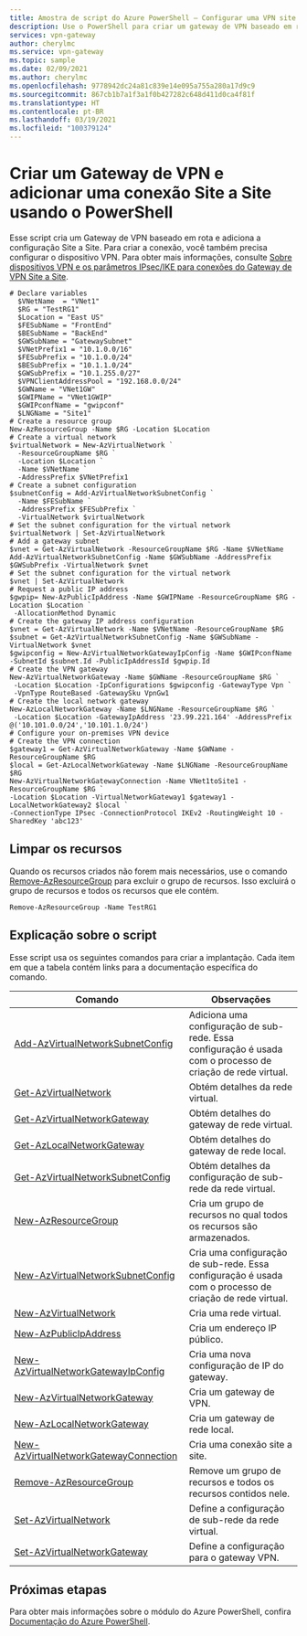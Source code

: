 ```yaml
---
title: Amostra de script do Azure PowerShell – Configurar uma VPN site a site
description: Use o PowerShell para criar um gateway de VPN baseado em rota e configurar seu dispositivo VPN para adicionar conectividade site a site.
services: vpn-gateway
author: cherylmc
ms.service: vpn-gateway
ms.topic: sample
ms.date: 02/09/2021
ms.author: cherylmc
ms.openlocfilehash: 9778942dc24a81c839e14e095a755a280a17d9c9
ms.sourcegitcommit: 867cb1b7a1f3a1f0b427282c648d411d0ca4f81f
ms.translationtype: HT
ms.contentlocale: pt-BR
ms.lasthandoff: 03/19/2021
ms.locfileid: "100379124"
---
```

# <a name="create-a-vpn-gateway-and-add-a-site-to-site-connection-using-powershell"></a>Criar um Gateway de VPN e adicionar uma conexão Site a Site usando o PowerShell

Esse script cria um Gateway de VPN baseado em rota e adiciona a configuração Site a Site. Para criar a conexão, você também precisa configurar o dispositivo VPN. Para obter mais informações, consulte [Sobre dispositivos VPN e os parâmetros IPsec/IKE para conexões do Gateway de VPN Site a Site](../vpn-gateway-about-vpn-devices.md).

```azurepowershell-interactive
# Declare variables
  $VNetName  = "VNet1"
  $RG = "TestRG1"
  $Location = "East US"
  $FESubName = "FrontEnd"
  $BESubName = "BackEnd"
  $GWSubName = "GatewaySubnet"
  $VNetPrefix1 = "10.1.0.0/16"
  $FESubPrefix = "10.1.0.0/24"
  $BESubPrefix = "10.1.1.0/24"
  $GWSubPrefix = "10.1.255.0/27"
  $VPNClientAddressPool = "192.168.0.0/24"
  $GWName = "VNet1GW"
  $GWIPName = "VNet1GWIP"
  $GWIPconfName = "gwipconf"
  $LNGName = "Site1"
# Create a resource group
New-AzResourceGroup -Name $RG -Location $Location
# Create a virtual network
$virtualNetwork = New-AzVirtualNetwork `
  -ResourceGroupName $RG `
  -Location $Location `
  -Name $VNetName `
  -AddressPrefix $VNetPrefix1
# Create a subnet configuration
$subnetConfig = Add-AzVirtualNetworkSubnetConfig `
  -Name $FESubName `
  -AddressPrefix $FESubPrefix `
  -VirtualNetwork $virtualNetwork
# Set the subnet configuration for the virtual network
$virtualNetwork | Set-AzVirtualNetwork
# Add a gateway subnet
$vnet = Get-AzVirtualNetwork -ResourceGroupName $RG -Name $VNetName
Add-AzVirtualNetworkSubnetConfig -Name $GWSubName -AddressPrefix $GWSubPrefix -VirtualNetwork $vnet
# Set the subnet configuration for the virtual network
$vnet | Set-AzVirtualNetwork
# Request a public IP address
$gwpip= New-AzPublicIpAddress -Name $GWIPName -ResourceGroupName $RG -Location $Location `
 -AllocationMethod Dynamic
# Create the gateway IP address configuration
$vnet = Get-AzVirtualNetwork -Name $VNetName -ResourceGroupName $RG
$subnet = Get-AzVirtualNetworkSubnetConfig -Name $GWSubName -VirtualNetwork $vnet
$gwipconfig = New-AzVirtualNetworkGatewayIpConfig -Name $GWIPconfName -SubnetId $subnet.Id -PublicIpAddressId $gwpip.Id
# Create the VPN gateway
New-AzVirtualNetworkGateway -Name $GWName -ResourceGroupName $RG `
 -Location $Location -IpConfigurations $gwipconfig -GatewayType Vpn `
 -VpnType RouteBased -GatewaySku VpnGw1
# Create the local network gateway
New-AzLocalNetworkGateway -Name $LNGName -ResourceGroupName $RG `
 -Location $Location -GatewayIpAddress '23.99.221.164' -AddressPrefix @('10.101.0.0/24','10.101.1.0/24')
# Configure your on-premises VPN device
# Create the VPN connection
$gateway1 = Get-AzVirtualNetworkGateway -Name $GWName -ResourceGroupName $RG
$local = Get-AzLocalNetworkGateway -Name $LNGName -ResourceGroupName $RG
New-AzVirtualNetworkGatewayConnection -Name VNet1toSite1 -ResourceGroupName $RG `
-Location $Location -VirtualNetworkGateway1 $gateway1 -LocalNetworkGateway2 $local `
-ConnectionType IPsec -ConnectionProtocol IKEv2 -RoutingWeight 10 -SharedKey 'abc123'
```

## <a name="clean-up-resources"></a>Limpar os recursos

Quando os recursos criados não forem mais necessários, use o comando [Remove-AzResourceGroup](/powershell/module/az.resources/remove-azresourcegroup) para excluir o grupo de recursos. Isso excluirá o grupo de recursos e todos os recursos que ele contém. 

```azurepowershell-interactive
Remove-AzResourceGroup -Name TestRG1
```

## <a name="script-explanation"></a>Explicação sobre o script

Esse script usa os seguintes comandos para criar a implantação. Cada item em que a tabela contém links para a documentação específica do comando.

| Comando | Observações |
|---|---|
| [Add-AzVirtualNetworkSubnetConfig](/powershell/module/az.network/add-azvirtualnetworksubnetconfig) | Adiciona uma configuração de sub-rede. Essa configuração é usada com o processo de criação de rede virtual. |
| [Get-AzVirtualNetwork](/powershell/module/az.network/get-azvirtualnetwork) | Obtém detalhes da rede virtual. |
| [Get-AzVirtualNetworkGateway](/powershell/module/az.network/get-azvirtualnetworkgateway) | Obtém detalhes do gateway de rede virtual. |
| [Get-AzLocalNetworkGateway](/powershell/module/az.network/get-azvirtualnetworkgateway) | Obtém detalhes do gateway de rede local. |
| [Get-AzVirtualNetworkSubnetConfig](/powershell/module/az.network/get-azvirtualnetworksubnetconfig) | Obtém detalhes da configuração de sub-rede da rede virtual. |
| [New-AzResourceGroup](/powershell/module/az.resources/new-azresourcegroup) | Cria um grupo de recursos no qual todos os recursos são armazenados. |
| [New-AzVirtualNetworkSubnetConfig](/powershell/module/az.network/new-azvirtualnetworksubnetconfig) | Cria uma configuração de sub-rede. Essa configuração é usada com o processo de criação de rede virtual. |
| [New-AzVirtualNetwork](/powershell/module/az.network/new-azvirtualnetwork) | Cria uma rede virtual. |
| [New-AzPublicIpAddress](/powershell/module/az.network/new-azpublicipaddress) | Cria um endereço IP público. |
| [New-AzVirtualNetworkGatewayIpConfig](/powershell/module/az.network/new-azvirtualnetworkgatewayipconfig) | Cria uma nova configuração de IP do gateway. |
| [New-AzVirtualNetworkGateway](/powershell/module/az.network/new-azvirtualnetworkgateway) | Cria um gateway de VPN. |
| [New-AzLocalNetworkGateway](/powershell/module/az.network/new-azlocalnetworkgateway) | Cria um gateway de rede local. |
| [New-AzVirtualNetworkGatewayConnection](/powershell/module/az.network/new-azvirtualnetworkgatewayconnection) | Cria uma conexão site a site. |
| [Remove-AzResourceGroup](/powershell/module/az.resources/remove-azresourcegroup) | Remove um grupo de recursos e todos os recursos contidos nele. |
| [Set-AzVirtualNetwork](/powershell/module/az.network/set-azvirtualnetwork) | Define a configuração de sub-rede da rede virtual. |
| [Set-AzVirtualNetworkGateway](/powershell/module/az.network/set-azvirtualnetworkgateway) | Define a configuração para o gateway VPN. |

## <a name="next-steps"></a>Próximas etapas

Para obter mais informações sobre o módulo do Azure PowerShell, confira [Documentação do Azure PowerShell](/powershell/azure/).